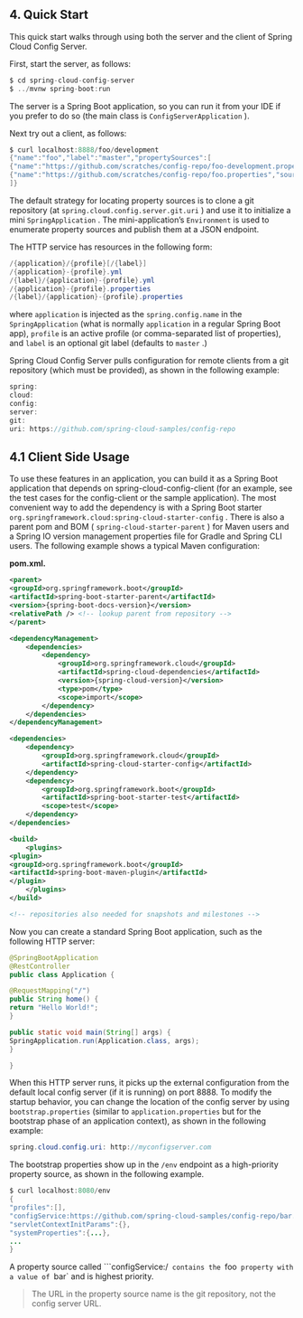 ## 4. Quick Start

This quick start walks through using both the server and the client of Spring Cloud Config Server.

First, start the server, as follows:

```java
$ cd spring-cloud-config-server
$ ../mvnw spring-boot:run
```

The server is a Spring Boot application, so you can run it from your IDE if you prefer to do so (the main class is  `ConfigServerApplication` ).

Next try out a client, as follows:

```java
$ curl localhost:8888/foo/development
{"name":"foo","label":"master","propertySources":[
{"name":"https://github.com/scratches/config-repo/foo-development.properties","source":{"bar":"spam"}},
{"name":"https://github.com/scratches/config-repo/foo.properties","source":{"foo":"bar"}}
]}
```

The default strategy for locating property sources is to clone a git repository (at  `spring.cloud.config.server.git.uri` ) and use it to initialize a mini  `SpringApplication` . The mini-application’s  `Environment`  is used to enumerate property sources and publish them at a JSON endpoint.

The HTTP service has resources in the following form:

```java
/{application}/{profile}[/{label}]
/{application}-{profile}.yml
/{label}/{application}-{profile}.yml
/{application}-{profile}.properties
/{label}/{application}-{profile}.properties
```

where  `application`  is injected as the  `spring.config.name`  in the  `SpringApplication`  (what is normally  `application`  in a regular Spring Boot app),  `profile`  is an active profile (or comma-separated list of properties), and  `label`  is an optional git label (defaults to  `master` .)

Spring Cloud Config Server pulls configuration for remote clients from a git repository (which must be provided), as shown in the following example:

```java
spring:
cloud:
config:
server:
git:
uri: https://github.com/spring-cloud-samples/config-repo
```

## 4.1 Client Side Usage

To use these features in an application, you can build it as a Spring Boot application that depends on spring-cloud-config-client (for an example, see the test cases for the config-client or the sample application). The most convenient way to add the dependency is with a Spring Boot starter  `org.springframework.cloud:spring-cloud-starter-config` . There is also a parent pom and BOM ( `spring-cloud-starter-parent` ) for Maven users and a Spring IO version management properties file for Gradle and Spring CLI users. The following example shows a typical Maven configuration:

**pom.xml.**  

```xml
<parent>
<groupId>org.springframework.boot</groupId>
<artifactId>spring-boot-starter-parent</artifactId>
<version>{spring-boot-docs-version}</version>
<relativePath /> <!-- lookup parent from repository -->
</parent>

<dependencyManagement>
	<dependencies>
		<dependency>
			<groupId>org.springframework.cloud</groupId>
			<artifactId>spring-cloud-dependencies</artifactId>
			<version>{spring-cloud-version}</version>
			<type>pom</type>
			<scope>import</scope>
		</dependency>
	</dependencies>
</dependencyManagement>

<dependencies>
	<dependency>
		<groupId>org.springframework.cloud</groupId>
		<artifactId>spring-cloud-starter-config</artifactId>
	</dependency>
	<dependency>
		<groupId>org.springframework.boot</groupId>
		<artifactId>spring-boot-starter-test</artifactId>
		<scope>test</scope>
	</dependency>
</dependencies>

<build>
	<plugins>
<plugin>
<groupId>org.springframework.boot</groupId>
<artifactId>spring-boot-maven-plugin</artifactId>
</plugin>
	</plugins>
</build>

<!-- repositories also needed for snapshots and milestones -->
```

Now you can create a standard Spring Boot application, such as the following HTTP server:

```java
@SpringBootApplication
@RestController
public class Application {

@RequestMapping("/")
public String home() {
return "Hello World!";
}

public static void main(String[] args) {
SpringApplication.run(Application.class, args);
}

}
```

When this HTTP server runs, it picks up the external configuration from the default local config server (if it is running) on port 8888. To modify the startup behavior, you can change the location of the config server by using  `bootstrap.properties`  (similar to  `application.properties`  but for the bootstrap phase of an application context), as shown in the following example:

```java
spring.cloud.config.uri: http://myconfigserver.com
```

The bootstrap properties show up in the  `/env`  endpoint as a high-priority property source, as shown in the following example.

```java
$ curl localhost:8080/env
{
"profiles":[],
"configService:https://github.com/spring-cloud-samples/config-repo/bar.properties":{"foo":"bar"},
"servletContextInitParams":{},
"systemProperties":{...},
...
}
```

A property source called  ```configService:<URL of remote repository>/<file name>`  contains the  `foo`  property with a value of  `bar`  and is highest priority.

> The URL in the property source name is the git repository, not the config server URL.

